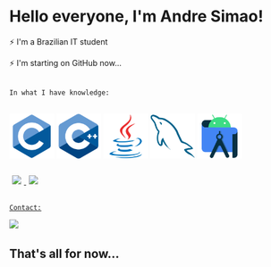 <h1 align="left" >Hello everyone, I'm Andre Simao!</h1>

<p>⚡ I'm a Brazilian IT student</p>
<p>⚡ I'm starting on GitHub now...</p>

##

`In what I have knowledge:`

<div>
<div style="display: inline_block"><br>
  <img align="center" alt="alms-c" height="80" width="80" src="https://raw.githubusercontent.com/devicons/devicon/master/icons/c/c-original.svg">
  <img align="center" alt="alms-mysql" height="80" width="80" src="https://raw.githubusercontent.com/devicons/devicon/master/icons/cplusplus/cplusplus-original.svg">
  <img align="center" alt="alms-java" height="80" width="80" src="https://raw.githubusercontent.com/devicons/devicon/master/icons/java/java-original.svg">
  <img align="center" alt="alms-mysql" height="80" width="80" src="https://raw.githubusercontent.com/devicons/devicon/master/icons/mysql/mysql-original.svg">
  <img align="center" alt="alms-androidstudio" height="80" width="80" src="https://raw.githubusercontent.com/devicons/devicon/master/icons/androidstudio/androidstudio-original.svg">
</div>

##
<a href="https://github.com/andresima0">
  <img height="180em" hspace= "5" src="https://github-readme-stats.vercel.app/api?username=andresima0&show_icons=true&theme=dark&include_all_commits=true&count_private=true"/>
  <img height="180em" hspace= "5" src="https://github-readme-stats.vercel.app/api/top-langs/?username=andresima0&layout=compact&langs_count=16&theme=dark"/>
</div>

##
     
`Contact:`
<div>
<a href="https://www.linkedin.com/in/andre-simao-254692230/"  target="_blank"><img src="https://img.shields.io/badge/-LinkedIn-%230077B5?style=for-the-badge&logo=linkedin&logoColor=white" target="_blank"></a> 
</div>
  
##
  
<h2>That's all for now...</h2>
